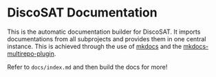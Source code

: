 # DiscoSAT Documentation
This is the automatic documentation builder for DiscoSAT.
It imports documentations from all subprojects and provides them in one central instance.
This is achieved through the use of [mkdocs](https://www.mkdocs.org) and the [mkdocs-multirepo-plugin](https://github.com/jdoiro3/mkdocs-multirepo-plugin).

Refer to `docs/index.md` and then build the docs for more!